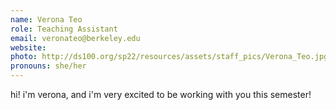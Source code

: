 ```yaml
---
name: Verona Teo
role: Teaching Assistant
email: veronateo@berkeley.edu
website: 
photo: http://ds100.org/sp22/resources/assets/staff_pics/Verona_Teo.jpg
pronouns: she/her
---
```

hi! i'm verona, and i'm very excited to be working with you this semester!
